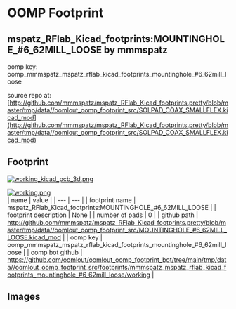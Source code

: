 # OOMP Footprint  
## mspatz_RFlab_Kicad_footprints:MOUNTINGHOLE_#6_62MILL_LOOSE  by mmmspatz  
  
oomp key: oomp_mmmspatz_mspatz_rflab_kicad_footprints_mountinghole_#6_62mill_loose  
  
source repo at: [http://github.com/mmmspatz/mspatz_RFlab_Kicad_footprints.pretty/blob/master/tmp/data//oomlout_oomp_footprint_src/SOLPAD_COAX_SMALLFLEX.kicad_mod](http://github.com/mmmspatz/mspatz_RFlab_Kicad_footprints.pretty/blob/master/tmp/data//oomlout_oomp_footprint_src/SOLPAD_COAX_SMALLFLEX.kicad_mod)  
## Footprint  
  
[![working_kicad_pcb_3d.png](working_kicad_pcb_3d_600.png)](working_kicad_pcb_3d.png)  
  
[![working.png](working_600.png)](working.png)  
| name | value | 
| --- | --- | 
| footprint name | mspatz_RFlab_Kicad_footprints:MOUNTINGHOLE_#6_62MILL_LOOSE | 
| footprint description | None | 
| number of pads | 0 | 
| github path | http://github.com/mmmspatz/mspatz_RFlab_Kicad_footprints.pretty/blob/master/tmp/data//oomlout_oomp_footprint_src/MOUNTINGHOLE_#6_62MILL_LOOSE.kicad_mod | 
| oomp key | oomp_mmmspatz_mspatz_rflab_kicad_footprints_mountinghole_#6_62mill_loose | 
| oomp bot github | https://github.com/oomlout/oomlout_oomp_footprint_bot/tree/main/tmp/data//oomlout_oomp_footprint_src/footprints/mmmspatz_mspatz_rflab_kicad_footprints_mountinghole_#6_62mill_loose/working | 
## Images  
